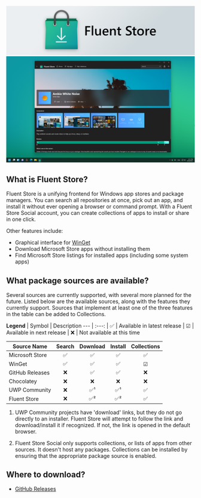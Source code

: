 ![Fluent Store](.community/LogoHero_Banner.png)
![Fluent Store](.community/Hero.png?raw=true)

## What is Fluent Store?
Fluent Store is a unifying frontend for Windows app stores and package managers. You can search all repositories at once, pick out an app, and install it without ever opening a browser or command prompt. With a Fluent Store Social account, you can create collections of apps to install or share in one click.

Other features include:
- Graphical interface for [WinGet](https://github.com/microsoft/winget-cli)
- Download Microsoft Store apps without installing them
- Find Microsoft Store listings for installed apps (including some system apps)

## What package sources are available?
Several sources are currently supported, with several more planned for the future. Listed below are the available sources, along with the features they currently support. Sources that implement at least one of the three features in the table can be added to Collections.

**Legend**
| Symbol   | Description
---        | :---:
| ✅      | Available in latest release
| ☑       | Available in next release
| ❌      | Not available at this time

| Source Name       | Search | Download | Install | Collections
---                 | :---:  | :---:    | :---:   | :---:
| Microsoft Store   | ✅     | ✅      | ✅      | ✅
| WinGet            | ✅     | ✅      | ✅      | ☑
| GitHub Releases   | ❌     | ✅      | ✅      | ❌
| Chocolatey        | ❌     | ❌      | ❌      | ❌
| UWP Community     | ❌     | ✅¹     | ✅¹     | ✅
| Fluent Store      | ❌     | ✅²     | ✅²     | ✅

1.  UWP Community projects have 'download' links, but they do not go directly to an installer.
    Fluent Store will attempt to follow the link and download/install it if recognized. If not, the link is opened in the default browser.

2.  Fluent Store Social only supports collections, or lists of apps from other sources. It doesn't host any packages.
    Collections can be installed by ensuring that the appropriate package source is enabled.

## Where to download?
- [GitHub Releases](https://github.com/yoshiask/FluentStore/releases)
